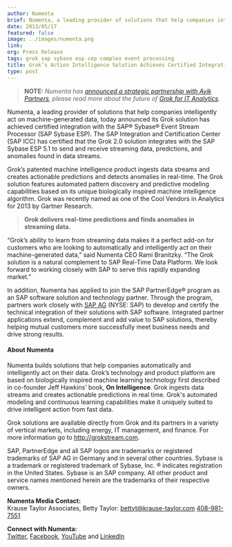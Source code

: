 ```yaml
---
author: Numenta
brief: Numenta, a leading provider of solutions that help companies intelligently act on machine-generated data, today announced its Grok solution has achieved certified integration
date: 2013/05/17
featured: false
image: ../images/numenta.png
link:
org: Press Release
tags: grok sap sybase esp cep complex event processing
title: Grok’s Action Intelligence Solution Achieves Certified Integration with SAP® Sybase ESP Complex Event Processing Platform
type: post
---
```


> **NOTE:** *Numenta has [announced a strategic partnership with Avik
  Partners](/press/2015/08/19/numenta-announces-licensing-of-grok-for-it-to-avik-partners/),
  please read more about the future of
  [Grok for IT Analytics](http://grokstream.com).*

Numenta, a leading provider of solutions
that help companies intelligently act on machine-generated data, today announced
its Grok solution has achieved certified integration with the SAP® Sybase® Event
Stream Processor (SAP Sybase ESP). The SAP Integration and Certification Center
(SAP ICC) has certified that the Grok 2.0 solution integrates with the SAP
Sybase ESP 5.1 to send and receive streaming data, predictions, and anomalies
found in data streams.

Grok’s patented machine intelligence product ingests data streams and creates
actionable predictions and detects anomalies in real-time. The Grok solution
features automated pattern discovery and predictive modeling capabilities based
on its unique biologically inspired machine intelligence algorithm. Grok was
recently named as one of the Cool Vendors in Analytics for 2013 by Gartner
Research.

> **Grok delivers real-time predictions and finds anomalies in streaming data.**

“Grok’s ability to learn from streaming data makes it a perfect add-on for
customers who are looking to automatically and intelligently act on their
machine-generated data,” said Numenta CEO Rami Branitzky. “The Grok solution is
a natural complement to SAP Real-Time Data Platform. We look forward to working
closely with SAP to serve this rapidly expanding market.”

In addition, Numenta has applied to join the SAP PartnerEdge® program as an SAP
software solution and technology partner. Through the program, partners work
closely with [SAP AG](http://sap.com) (NYSE: SAP) to develop and
certify the technical integration of their solutions with SAP software.
Integrated partner applications extend, complement and add value to SAP
solutions, thereby helping mutual customers more successfully meet business
needs and drive strong results.

#### About Numenta

Numenta builds solutions that help companies automatically and intelligently act
on their data. Grok’s technology and product platform are based on biologically
inspired machine learning technology first described in co-founder Jeff Hawkins’
book, **On Intelligence**. Grok ingests data streams and creates actionable
predictions in real time. Grok's automated modeling and continuous learning
capabilities make it uniquely suited to drive intelligent action from fast data.

Grok solutions are available directly from Grok and its partners in a variety of
vertical markets, including energy, IT management, and finance. For more
information go to http://grokstream.com.

SAP, PartnerEdge and all SAP logos are trademarks or registered trademarks of
SAP AG in Germany and in several other countries. Sybase is a trademark or
registered trademark of Sybase, Inc. ® indicates registration in the United
States. Sybase is an SAP company. All other product and service names mentioned
herein are the trademarks of their respective owners.

**Numenta Media Contact:** <br/>
Krause Taylor Associates,
Betty Taylor:
[bettyt@krause-taylor.com](mailto:bettyt@krause-taylor.com)
[408-981-7551](tel:+1-408-981-7551)

**Connect with Numenta:** <br/>
[Twitter](https://twitter.com/numenta),
[Facebook](https://www.facebook.com/pages/Numenta/321559142118?ref=br_tf),
[YouTube](https://www.youtube.com/user/numenta) and
[LinkedIn](https://www.linkedin.com/company/numenta)
